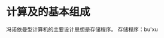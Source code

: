 

# 计算及的基本组成

冯诺依曼型计算机的主要设计思想是存储程序。
存储程序：bu'xu
<!--stackedit_data:
eyJoaXN0b3J5IjpbMTQyNjY5Njg2M119
-->